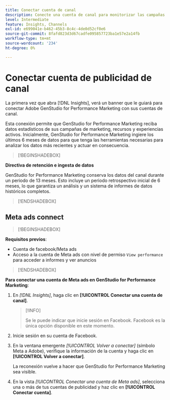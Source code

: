 ```yaml
---
title: Conectar cuenta de canal
description: Conecte una cuenta de canal para monitorizar las campañas de marketing y el rendimiento de los recursos de Adobe GenStudio for Performance Marketing.
level: Intermediate
feature: Insights, Channels
exl-id: e699041e-b462-45b3-8c4c-4de0d52cf0e6
source-git-commit: 8fafd823d3d67cadfe095857723ba1e57e2a14fb
workflow-type: tm+mt
source-wordcount: '234'
ht-degree: 0%

---
```


# Conectar cuenta de publicidad de canal

La primera vez que abra [!DNL Insights], verá un banner que le guiará para conectar Adobe GenStudio for Performance Marketing con sus cuentas de canal.

Esta conexión permite que GenStudio for Performance Marketing reciba datos estadísticos de sus campañas de marketing, recursos y experiencias activos. Inicialmente, GenStudio for Performance Marketing ingiere los últimos 6 meses de datos para que tenga las herramientas necesarias para analizar los datos más recientes y actuar en consecuencia.

>[!BEGINSHADEBOX]

**Directiva de retención e ingesta de datos**

GenStudio for Performance Marketing conserva los datos del canal durante un periodo de 13 meses. Esto incluye un periodo retrospectivo inicial de 6 meses, lo que garantiza un análisis y un sistema de informes de datos históricos completos.

>[!ENDSHADEBOX]

## Meta ads connect

>[!BEGINSHADEBOX]

**Requisitos previos**:

- Cuenta de facebook/Meta ads
- Acceso a la cuenta de Meta ads con nivel de permiso `View performance` para acceder a informes y ver anuncios

>[!ENDSHADEBOX]

**Para conectar una cuenta de Meta ads en GenStudio for Performance Marketing**:

1. En _[!DNL Insights]_, haga clic en **[!UICONTROL Conectar una cuenta de canal]**.

   >[!INFO]
   >
   >Se le puede indicar que inicie sesión en Facebook. Facebook es la única opción disponible en este momento.

1. Inicie sesión en su cuenta de Facebook.

1. En la ventana emergente _[!UICONTROL Volver a conectar]_ (símbolo Meta a Adobe), verifique la información de la cuenta y haga clic en **[!UICONTROL Volver a conectar]**.

   La reconexión vuelve a hacer que GenStudio for Performance Marketing sea visible.

1. En la vista _[!UICONTROL Conectar una cuenta de Meta ads]_, selecciona una o más de tus cuentas de publicidad y haz clic en **[!UICONTROL Conectar cuenta]**.
<!--
>[!INFO]
>
>You may receive an error if you previously enrolled the channel account with GenStudio for Performance Marketing.

The new user experience shows a banner to connect an account. There is not option to connect yet after you have one connection.
-->
